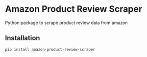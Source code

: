 # Amazon Product Review Scraper
Python package to scrape product review data from amazon

## Installation

    pip install amazon-product-review-scraper